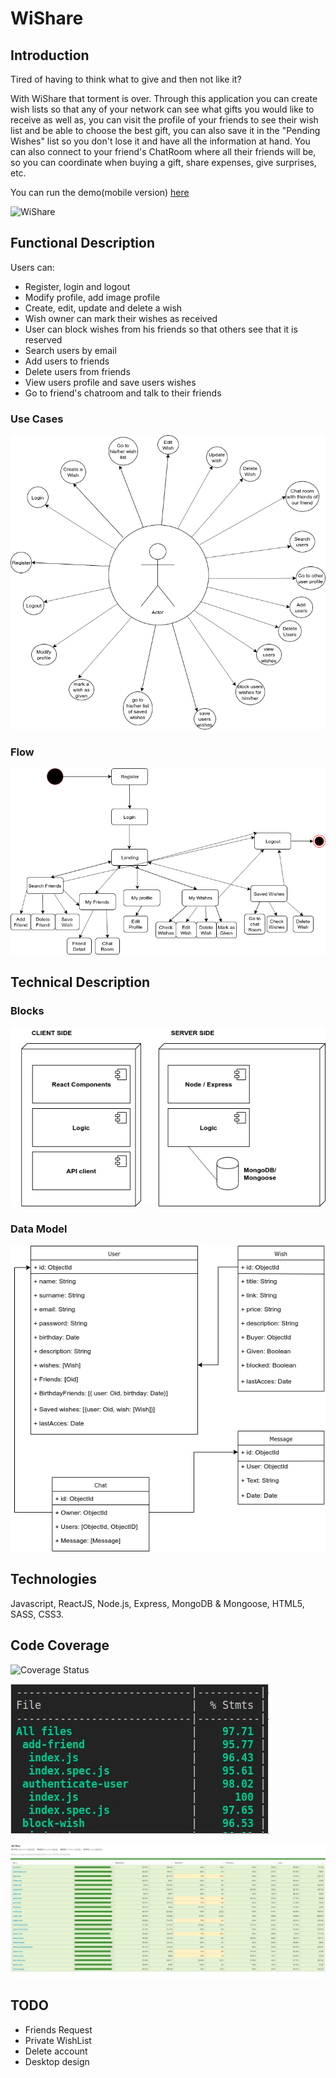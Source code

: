 # WiShare

## Introduction

Tired of having to think what to give and then not like it? 

With WiShare that torment is over. Through this application you can create wish lists so that any of your network can see what gifts you would like to receive as well as, you can visit the profile of your friends to see their wish list and be able to choose the best gift, you can also save it in the "Pending Wishes" list so you don't lose it and have all the information at hand. 
You can also connect to your friend's ChatRoom where all their friends will be, so you can coordinate when buying a gift, share expenses, give surprises, etc.

You can run the demo(mobile version) [here](https://wishare-app.herokuapp.com/#/)

![WiShare](https://acegif.com/wp-content/uploads/gift-44.gif)

## Functional Description

Users can:
- Register, login and logout
- Modify profile, add image profile
- Create, edit, update and delete a wish
- Wish owner can mark their wishes as received
- User can block wishes from his friends so that others see that it is reserved
- Search users by email 
- Add users to friends
- Delete users from friends
- View users profile and save users wishes 
- Go to friend's chatroom and talk to their friends

### Use Cases

![Use Cases](wishare-doc/images/usecases-wishare.png)

### Flow

![Activities](wishare-doc/images/activities-wishare.png)

## Technical Description

### Blocks

![Block Model](wishare-doc/images/block-diagram.png)

### Data Model

![Data Model](wishare-doc/images/datamodel-wishare.png)

## Technologies

Javascript, ReactJS, Node.js, Express, MongoDB & Mongoose, 
HTML5, SASS, CSS3. 

## Code Coverage
![Coverage Status](https://img.shields.io/badge/Coverage-97%25-green.svg)

![Code Coverage](wishare-doc/images/codecoveragereducido.png)

![Code Coverage](wishare-doc/images/codecoverage2.jpg)


## TODO

- Friends Request
- Private WishList
- Delete account
- Desktop design
